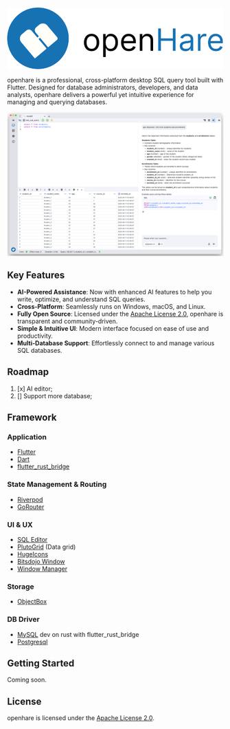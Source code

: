 ![logo](./logo_full.png)

openhare is a professional, cross-platform desktop SQL query tool built with Flutter. Designed for database administrators, developers, and data analysts, openhare delivers a powerful yet intuitive experience for managing and querying databases.

<p align="center">
  <img src="./product.png" alt="openhare product screenshot" width="800"/>
</p>

## Key Features
- **AI-Powered Assistance**: Now with enhanced AI features to help you write, optimize, and understand SQL queries.
- **Cross-Platform**: Seamlessly runs on Windows, macOS, and Linux.
- **Fully Open Source**: Licensed under the [Apache License 2.0](./LICENSE), openhare is transparent and community-driven.
- **Simple & Intuitive UI**: Modern interface focused on ease of use and productivity.
- **Multi-Database Support**: Effortlessly connect to and manage various SQL databases.

## Roadmap
1. [x] AI editor;
2. [] Support more database;

## Framework
### Application
- [Flutter](https://flutter.dev/)
- [Dart](https://dart.dev/)
- [flutter_rust_bridge](https://github.com/fzyzcjy/flutter_rust_bridge)

### State Management & Routing
- [Riverpod](https://riverpod.dev/)
- [GoRouter](https://pub.dev/packages/go_router)

### UI & UX
- [SQL Editor](https://github.com/reqable/re-editor)
- [PlutoGrid](https://github.com/bosskmk/pluto_grid) (Data grid)
- [HugeIcons](https://github.com/hugeicons/hugeicons-flutter)
- [Bitsdojo Window](https://github.com/bitsdojo/bitsdojo_window)
- [Window Manager](https://github.com/leanflutter/window_manager)

### Storage
- [ObjectBox](https://objectbox.io/)

### DB Driver
- [MySQL](https://github.com/blackbeam/mysql_async) dev on rust with flutter_rust_bridge
- [Postgresql](https://github.com/isoos/postgresql-dart)

## Getting Started
Coming soon.

## License
openhare is licensed under the [Apache License 2.0](./LICENSE).